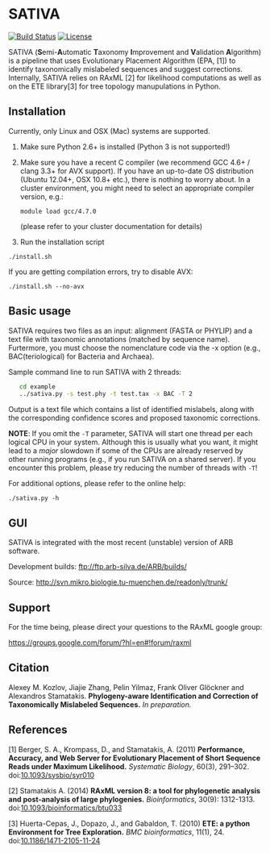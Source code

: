 SATIVA
======

[![Build Status](https://travis-ci.org/amkozlov/sativa.svg?branch=master)](https://travis-ci.org/amkozlov/sativa)
[![License](https://img.shields.io/badge/license-GPL3-blue.svg)](http://www.gnu.org/licenses/gpl-3.0.en.html)

SATIVA (**S**emi-**A**utomatic **T**axonomy **I**mprovement and **V**alidation **A**lgorithm) is a pipeline
that uses Evolutionary Placement Algorithm (EPA, [1]) to identify taxonomically mislabeled sequences
and suggest corrections. Internally, SATIVA relies on RAxML [2] for likelihood computations as well as on 
the ETE library[3] for tree topology manupulations in Python.

Installation
------------

Currently, only Linux and OSX (Mac) systems are supported. 

1. Make sure Python 2.6+ is installed (Python 3 is not supported!)

2. Make sure you have a recent C compiler (we recommend GCC 4.6+ / clang 3.3+ for AVX support).
   If you have an up-to-date OS distribution (Ubuntu 12.04+, OSX 10.8+ etc.), there is nothing to worry about.
   In a cluster environment, you might need to select an appropriate compiler version, e.g.:

   `module load gcc/4.7.0`

   (please refer to your cluster documentation for details)

3. Run the installation script

  `./install.sh`

  If you are getting compilation errors, try to disable AVX:

  `./install.sh --no-avx`

Basic usage
-----------

SATIVA requires two files as an input: alignment (FASTA or PHYLIP) and a text file with taxonomic
annotations (matched by sequence name). Furtermore, you must choose the nomenclature code via the
-x option (e.g., BAC(teriological) for Bacteria and Archaea).

Sample command line to run SATIVA with 2 threads:

```sh
   cd example
   ../sativa.py -s test.phy -t test.tax -x BAC -T 2
```

Output is a text file which contains a list of identified mislabels, along with the corresponding 
confidence scores and proposed taxonomic corrections.

**NOTE**: If you omit the `-T` parameter, SATIVA will start one thread per each logical CPU
in your system. Although this is usually what you want, it might lead to a *major* slowdown
if some of the CPUs are already reserved by other running programs (e.g., if you run SATIVA on 
a shared server). If you encounter this problem, please try reducing the number of threads with `-T`!

For additional options, please refer to the online help:

  `./sativa.py -h`

GUI
---

SATIVA is integrated with the most recent (unstable) version of ARB software.

Development builds: ftp://ftp.arb-silva.de/ARB/builds/

Source: http://svn.mikro.biologie.tu-muenchen.de/readonly/trunk/


Support
-------

For the time being, please direct your questions to the RAxML google group:

https://groups.google.com/forum/?hl=en#!forum/raxml


Citation
--------

Alexey M. Kozlov, Jiajie Zhang, Pelin Yilmaz, Frank Oliver Glöckner and Alexandros Stamatakis.
**Phylogeny-aware Identification and Correction of Taxonomically Mislabeled Sequences.** *In preparation.*

References
----------

[1] Berger, S. A., Krompass, D., and Stamatakis, A. (2011) 
**Performance, Accuracy, and Web Server for Evolutionary Placement of Short Sequence Reads under Maximum Likelihood.**
*Systematic Biology*, 60(3), 291–302.
doi:[10.1093/sysbio/syr010](http://sysbio.oxfordjournals.org/content/60/3/291)

[2] Stamatakis A. (2014)
**RAxML version 8: a tool for phylogenetic analysis and post-analysis of large phylogenies.**
*Bioinformatics*, 30(9): 1312-1313.
doi:[10.1093/bioinformatics/btu033](http://dx.doi.org/10.1093/bioinformatics/btu033)

[3] Huerta-Cepas, J., Dopazo, J., and Gabaldon, T. (2010) 
**ETE: a python Environment for Tree Exploration.**
*BMC bioinformatics*, 11(1), 24.
doi:[10.1186/1471-2105-11-24](http://www.biomedcentral.com/1471-2105/11/24)
